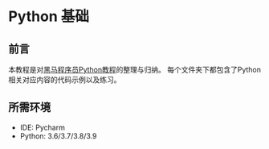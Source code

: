 # Python 基础   

## 前言  
本教程是对[黑马程序员Python教程](https://www.bilibili.com/video/BV1qW4y1a7fU?p=99&spm_id_from=pageDriver&vd_source=ac7e5a2fd5e74fe67704686ec5c174d3)的整理与归纳。
每个文件夹下都包含了Python相关对应内容的代码示例以及练习。 

## 所需环境 
* IDE: Pycharm 
* Python: 3.6/3.7/3.8/3.9 

